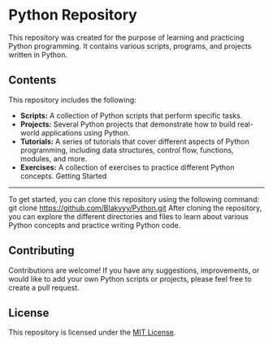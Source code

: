 Python Repository
=================

This repository was created for the purpose of learning and practicing Python programming. It contains various scripts, programs, and projects written in Python.

Contents
--------

This repository includes the following:

-   **Scripts:** A collection of Python scripts that perform specific tasks.
-   **Projects:** Several Python projects that demonstrate how to build real-world applications using Python.
-   **Tutorials:** A series of tutorials that cover different aspects of Python programming, including data structures, control flow, functions, modules, and more.
-   **Exercises:** A collection of exercises to practice different Python concepts.
Getting Started
---------------

To get started, you can clone this repository using the following command:
git clone https://github.com/Blakyyy/Python.git
After cloning the repository, you can explore the different directories and files to learn about various Python concepts and practice writing Python code.

Contributing
------------

Contributions are welcome! If you have any suggestions, improvements, or would like to add your own Python scripts or projects, please feel free to create a pull request.

License
-------

This repository is licensed under the [MIT License](https://opensource.org/licenses/MIT).
